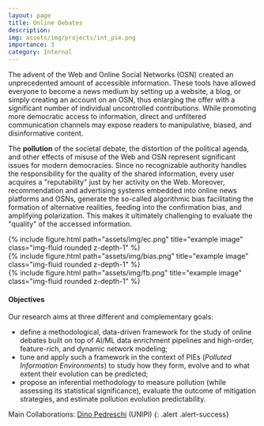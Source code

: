 ```yaml
---
layout: page
title: Online Debates
description: 
img: assets/img/projects/int_pie.png
importance: 3
category: Internal
---
```


The advent of the Web and Online Social Networks (OSN) created an unprecedented amount of accessible information. 
These tools have allowed everyone to become a news medium by setting up a website, a blog, or simply creating an account on an OSN, thus enlarging the offer with a significant number of individual uncontrolled contributions. 
While promoting more democratic access to information, direct and unfiltered communication channels may expose readers to manipulative, biased, and disinformative content. 

The **pollution** of the societal debate, the distortion of the political agenda, and other effects of misuse of the Web and OSN represent significant issues for modern democracies. 
Since no recognizable authority handles the responsibility for the quality of the shared information, every user acquires a "reputability" just by her activity on the Web. 
Moreover, recommendation and advertising systems embedded into online news platforms and OSNs, generate the so-called algorithmic bias facilitating the formation of alternative realities, feeding into the confirmation bias, and amplifying polarization. 
This makes it ultimately challenging to evaluate the "quality" of the accessed information. 

<div class="row">
    <div class="col-sm mt-3 mt-md-0">
        {% include figure.html path="assets/img/ec.png" title="example image" class="img-fluid rounded z-depth-1" %}
    </div>
    <div class="col-sm mt-3 mt-md-0">
        {% include figure.html path="assets/img/bias.png" title="example image" class="img-fluid rounded z-depth-1" %}
    </div>
    <div class="col-sm mt-3 mt-md-0">
        {% include figure.html path="assets/img/fb.png" title="example image" class="img-fluid rounded z-depth-1" %}
    </div>
</div>

#### Objectives
Our research aims at three different and complementary goals:
- define a methodological, data-driven framework for the study of online debates built on top of AI/ML data enrichment pipelines and high-order, feature-rich, and dynamic network modeling; 
- tune and apply such a framework in the context of PIEs (*Polluted Information Environments*) to study how they form, evolve and to what extent their evolution can be predicted; 
- propose an inferential methodology to measure pollution (while assessing its statistical significance), evaluate the outcome of mitigation strategies, and estimate pollution evolution predictability. 


Main Collaborations: [Dino Pedreschi](https://scholar.google.it/citations?hl=it&user=5efz6osAAAAJ) (UNIPI)
{: .alert .alert-success}